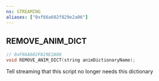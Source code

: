 ```yaml
---
ns: STREAMING
aliases: ["0xf66a602f829e2a06"]
---
```

## REMOVE_ANIM_DICT

```c
// 0xF66A602F829E2A06
void REMOVE_ANIM_DICT(string animDictionaryName);
```

Tell streaming that this script no longer needs this dictionary

